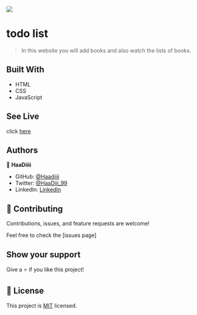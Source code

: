 ![](https://img.shields.io/badge/Microverse-blueviolet)

# todo list

> In this website you will add books and also watch the lists of books.

## Built With

- HTML
- CSS
- JavaScript

## See Live
click [here](https://haadii-todos.netlify.app/)

## Authors

👤 **HaaDiiii**

- GitHub: [@Haadiiii](https://github.com/Haadiiii)
- Twitter: [@HaaDiii_99](https://twitter.com/HaaDiii_99)
- LinkedIn: [LinkedIn](https://www.linkedin.com/in/hamid-ali-01a872213/)


## 🤝 Contributing

Contributions, issues, and feature requests are welcome!

Feel free to check the [issues page]

## Show your support

Give a ⭐️ if you like this project!


## 📝 License

This project is [MIT](./LICENSE) licensed.

